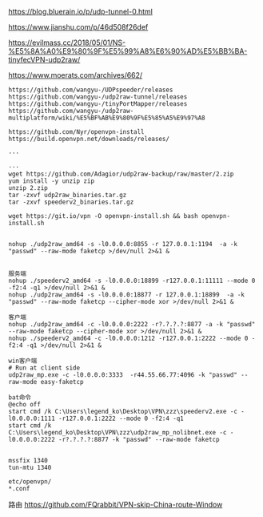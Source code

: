 https://blog.bluerain.io/p/udp-tunnel-0.html

https://www.jianshu.com/p/46d508f26def

https://evilmass.cc/2018/05/01/NS-%E5%8A%A0%E9%80%9F%E5%99%A8%E6%90%AD%E5%BB%BA-tinyfecVPN-udp2raw/

https://www.moerats.com/archives/662/

```
https://github.com/wangyu-/UDPspeeder/releases
https://github.com/wangyu-/udp2raw-tunnel/releases
https://github.com/wangyu-/tinyPortMapper/releases
https://github.com/wangyu-/udp2raw-multiplatform/wiki/%E5%BF%AB%E9%80%9F%E5%85%A5%E9%97%A8

https://github.com/Nyr/openvpn-install
https://build.openvpn.net/downloads/releases/

···

···
wget https://github.com/Adagior/udp2raw-backup/raw/master/2.zip
yum install -y unzip zip
unzip 2.zip
tar -zxvf udp2raw_binaries.tar.gz
tar -zxvf speederv2_binaries.tar.gz

wget https://git.io/vpn -O openvpn-install.sh && bash openvpn-install.sh


nohup ./udp2raw_amd64 -s -l0.0.0.0:8855 -r 127.0.0.1:1194  -a -k "passwd" --raw-mode faketcp >/dev/null 2>&1 & 


服务端
nohup ./speederv2_amd64 -s -l0.0.0.0:18899 -r127.0.0.1:11111 --mode 0 -f2:4 -q1 >/dev/null 2>&1 &
nohup ./udp2raw_amd64 -s -l0.0.0.0:18877 -r 127.0.0.1:18899  -a -k "passwd" --raw-mode faketcp --cipher-mode xor >/dev/null 2>&1 &

客户端
nohup ./udp2raw_amd64 -c -l0.0.0.0:2222 -r?.?.?.?:8877 -a -k "passwd" --raw-mode faketcp --cipher-mode xor >/dev/null 2>&1 &
nohup ./speederv2_amd64 -c -l0.0.0.0:1212 -r127.0.0.1:2222 --mode 0 -f2:4 -q1 >/dev/null 2>&1 &

win客户端
# Run at client side
udp2raw_mp.exe -c -l0.0.0.0:3333  -r44.55.66.77:4096 -k "passwd" --raw-mode easy-faketcp

bat命令
@echo off  
start cmd /k C:\Users\legend_ko\Desktop\VPN\zzz\speederv2.exe -c -l0.0.0.0:1111 -r127.0.0.1:2222 --mode 0 -f2:4 -q1
start cmd /k C:\Users\legend_ko\Desktop\VPN\zzz\udp2raw_mp_nolibnet.exe -c -l0.0.0.0:2222 -r?.?.?.?:8877 -k "passwd" --raw-mode faketcp


```

```
mssfix 1340
tun-mtu 1340

etc/openvpn/
*.conf
```

路由
https://github.com/FQrabbit/VPN-skip-China-route-Window 
